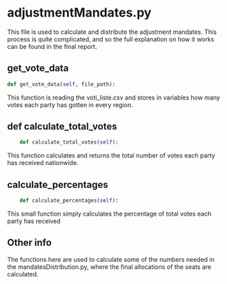 # adjustmentMandates.py

This file is used to calculate and distribute the adjustment mandates. This process is quite complicated,
and so the full explanation on how it works can be found in the final report.

## get_vote_data

```python
def get_vote_data(self, file_path):
```

This function is reading the voti_liste.csv and stores in variables how many votes each party has gotten in every region.

## def calculate_total_votes

```python
    def calculate_total_votes(self):
```

This function calculates and returns the total number of votes each party has received nationwide.

## calculate_percentages

```python
    def calculate_percentages(self):
```

This small function simply calculates the percentage of total votes each party has received

## Other info

The functions here are used to calculate some of the numbers needed in the mandatesDistribution.py,
where the final allocations of the seats are calculated.
